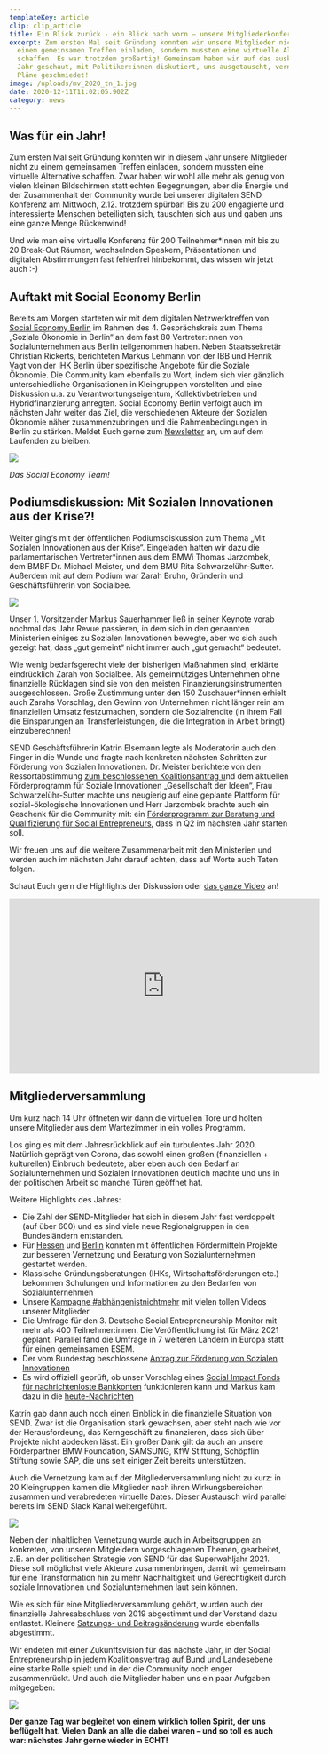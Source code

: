```yaml
---
templateKey: article
clip: clip_article
title: Ein Blick zurück - ein Blick nach vorn – unsere Mitgliederkonferenz 2020
excerpt: Zum ersten Mal seit Gründung konnten wir unsere Mitglieder nicht zu
  einem gemeinsamen Treffen einladen, sondern mussten eine virtuelle Alternative
  schaffen. Es war trotzdem großartig! Gemeinsam haben wir auf das ausklingende
  Jahr geschaut, mit Politiker:innen diskutiert, uns ausgetauscht, vernetzt und
  Pläne geschmiedet!
image: /uploads/mv_2020_tn_1.jpg
date: 2020-12-11T11:02:05.902Z
category: news
---
```

## Was für ein Jahr!

Zum ersten Mal seit Gründung konnten wir in diesem Jahr unsere Mitglieder nicht zu einem gemeinsamen Treffen einladen, sondern mussten eine virtuelle Alternative schaffen. Zwar haben wir wohl alle mehr als genug von vielen kleinen Bildschirmen statt echten Begegnungen, aber die Energie und der Zusammenhalt der Community wurde bei unserer digitalen SEND Konferenz am Mittwoch, 2.12. trotzdem spürbar! Bis zu 200 engagierte und interessierte Menschen beteiligten sich, tauschten sich aus und gaben uns eine ganze Menge Rückenwind!

Und wie man eine virtuelle Konferenz für 200 Teilnehmer*innen mit bis zu 20 Break-Out Räumen, wechselnden Speakern, Präsentationen und digitalen Abstimmungen fast fehlerfrei hinbekommt, das wissen wir jetzt auch :-)

## Auftakt mit Social Economy Berlin

Bereits am Morgen starteten wir mit dem digitalen Netzwerktreffen von [Social Economy Berlin](https://www.send-ev.de/2020-09-07_neues-projekt-stärkt-berlin-als-hotspot-für-die-soziale-ökonomie) im Rahmen des 4. Gesprächskreis zum Thema „Soziale Ökonomie in Berlin“ an dem fast 80 Vertreter:innen von Sozialunternehmen aus Berlin teilgenommen haben. Neben Staatssekretär Christian Rickerts, berichteten Markus Lehmann von der IBB und Henrik Vagt von der IHK Berlin über spezifische Angebote für die Soziale Ökonomie. Die Community kam ebenfalls zu Wort, indem sich vier gänzlich unterschiedliche Organisationen in Kleingruppen vorstellten und eine Diskussion u.a. zu Verantwortungseigentum, Kollektivbetrieben und Hybridfinanzierung anregten. Social Economy Berlin verfolgt auch im nächsten Jahr weiter das Ziel, die verschiedenen Akteure der Sozialen Ökonomie näher zusammenzubringen und die Rahmenbedingungen in Berlin zu stärken. Meldet Euch gerne zum [Newsletter](http://eepurl.com/hfmfAz) an, um auf dem Laufenden zu bleiben.

![](/uploads/bilder_blog_3.jpg)

*Das Social Economy Team!*

## Podiumsdiskussion: Mit Sozialen Innovationen aus der Krise?!

Weiter ging‘s mit der öffentlichen Podiumsdiskussion zum Thema „Mit Sozialen Innovationen aus der Krise“. Eingeladen hatten wir dazu die parlamentarischen Vertreter*innen aus dem BMWi Thomas Jarzombek, dem BMBF Dr. Michael Meister, und dem BMU Rita Schwarzelühr-Sutter. Außerdem mit auf dem Podium war Zarah Bruhn, Gründerin und Geschäftsführerin von Socialbee.

![](/uploads/bilder_blog_1.jpg)

Unser 1. Vorsitzender Markus Sauerhammer ließ in seiner Keynote vorab nochmal das Jahr Revue passieren, in dem sich in den genannten Ministerien einiges zu Sozialen Innovationen bewegte, aber wo sich auch gezeigt hat, dass „gut gemeint“ nicht immer auch „gut gemacht“ bedeutet.

Wie wenig bedarfsgerecht viele der bisherigen Maßnahmen sind, erklärte eindrücklich Zarah von Socialbee. Als gemeinnütziges Unternehmen ohne finanzielle Rücklagen sind sie von den meisten Finanzierungsinstrumenten ausgeschlossen. Große Zustimmung unter den 150 Zuschauer*innen erhielt auch Zarahs Vorschlag, den Gewinn von Unternehmen nicht länger rein am finanziellen Umsatz festzumachen, sondern die Sozialrendite (in ihrem Fall die Einsparungen an Transferleistungen, die die Integration in Arbeit bringt) einzuberechnen!

SEND Geschäftsführerin Katrin Elsemann legte als Moderatorin auch den Finger in die Wunde und fragte nach konkreten nächsten Schritten zur Förderung von Sozialen Innovationen. Dr. Meister berichtete von den Ressortabstimmung [zum beschlossenen Koalitionsantrag u](https://www.send-ev.de/2020-05-29_bundestag-beschließt-antrag-zur-förderung-von-sozialen-innovationen)nd dem aktuellen Förderprogramm für Soziale Innovationen „Gesellschaft der Ideen“, Frau Schwarzelühr-Sutter machte uns neugierig auf eine geplante Plattform für sozial-ökologische Innovationen und Herr Jarzombek brachte auch ein Geschenk für die Community mit: ein [Förderprogramm zur Beratung und Qualifizierung für Social Entrepreneurs](https://www.bmwi.de/Redaktion/DE/Pressemitteilungen/2020/12/20201202-jarzombek-social-entrepeneurs-erhalten-kuenftig-speziell-auf-ihre-beduerfnisse-zugeschnittene-foerderung.html), [](applewebdata://37A84D2D-51F8-44E0-9600-D034489A4551#_msocom_1)dass in Q2 im nächsten Jahr starten soll.

Wir freuen uns auf die weitere Zusammenarbeit mit den Ministerien und werden auch im nächsten Jahr darauf achten, dass auf Worte auch Taten folgen.

Schaut Euch gern die Highlights der Diskussion oder [das ganze Video](https://youtu.be/jcuPzLUbPOc) an!

<iframe width="560" height="315" src="https://www.youtube.com/embed/hCSp3SX6Rvg" frameborder="0" allow="accelerometer; autoplay; clipboard-write; encrypted-media; gyroscope; picture-in-picture" allowfullscreen></iframe>

## Mitgliederversammlung

Um kurz nach 14 Uhr öffneten wir dann die virtuellen Tore und holten unsere Mitglieder aus dem Wartezimmer in ein volles Programm.

Los ging es mit dem Jahresrückblick auf ein turbulentes Jahr 2020. Natürlich geprägt von Corona, das sowohl einen großen (finanziellen + kulturellen) Einbruch bedeutete, aber eben auch den Bedarf an Sozialunternehmen und Sozialen Innovationen deutlich machte und uns in der politischen Arbeit so manche Türen geöffnet hat.

Weitere Highlights des Jahres:

* Die Zahl der SEND-Mitglieder hat sich in diesem Jahr fast verdoppelt (auf über 600) und es sind viele neue Regionalgruppen in den Bundesländern entstanden.
* Für [Hessen](https://www.send-ev.de/2020-07-03_nimm-die-zukunft-selbst-in-die-hand) und [Berlin](https://www.send-ev.de/2020-09-07_neues-projekt-stärkt-berlin-als-hotspot-für-die-soziale-ökonomie) konnten mit öffentlichen Fördermitteln Projekte zur besseren Vernetzung und Beratung von Sozialunternehmen gestartet werden.
* Klassische Gründungsberatungen (IHKs, Wirtschaftsförderungen etc.) bekommen Schulungen und Informationen zu den Bedarfen von Sozialunternehmen
* Unsere [Kampagne #abhängenistnichtmehr](https://www.send-ev.de/konferenz/) mit vielen tollen Videos unserer Mitglieder
* Die Umfrage für den 3. Deutsche Social Entrepreneurship Monitor mit mehr als 400 Teilnehmer:innen. Die Veröffentlichung ist für März 2021 geplant. Parallel fand die Umfrage in 7 weiteren Ländern in Europa statt für einen gemeinsamen ESEM.
* Der vom Bundestag beschlossene [Antrag zur Förderung von Sozialen Innovationen](https://www.send-ev.de/2020-05-29_bundestag-beschlie%C3%9Ft-antrag-zur-f%C3%B6rderung-von-sozialen-innovationen)
* Es wird offiziell geprüft, ob unser Vorschlag eines [Social Impact Fonds für nachrichtenloste Bankkonten](https://www.send-ev.de/2019-10-02_aufbau-eines-social-impact-fonds-%C3%BCber-nachrichtenlose-verm%C3%B6genswerte) funktionieren kann und Markus kam dazu in die [heute-Nachrichten](https://www.zdf.de/nachrichten/heute-sendungen/gestrandetes-geld-100.html)

Katrin gab dann auch noch einen Einblick in die finanzielle Situation von SEND. Zwar ist die Organisation stark gewachsen, aber steht nach wie vor der Herausfordeung, das Kerngeschäft zu finanzieren, dass sich über Projekte nicht abdecken lässt. Ein großer Dank gilt da auch an unsere Förderpartner BMW Foundation, SAMSUNG, KfW Stiftung, Schöpflin Stiftung sowie SAP, die uns seit einiger Zeit bereits unterstützen.

Auch die Vernetzung kam auf der Mitgliederversammlung nicht zu kurz: in 20 Kleingruppen kamen die Mitglieder nach ihren Wirkungsbereichen zusammen und verabredeten virtuelle Dates. Dieser Austausch wird parallel bereits im SEND Slack Kanal weitergeführt.

![](/uploads/bilder_blog_4.jpg)

Neben der inhaltlichen Vernetzung wurde auch in Arbeitsgruppen an konkreten, von unseren Mitgleidern vorgeschlagenen Themen, gearbeitet, z.B. an der politischen Strategie von SEND für das Superwahljahr 2021. Diese soll möglichst viele Akteure zusammenbringen, damit wir gemeinsam für eine Transformation hin zu mehr Nachhaltigkeit und Gerechtigkeit durch soziale Innovationen und Sozialunternehmen laut sein können.

Wie es sich für eine Mitgliederversammlung gehört, wurden auch der finanzielle Jahresabschluss von 2019 abgestimmt und der Vorstand dazu entlastet. Kleinere [Satzungs- und Beitragsänderung](https://www.send-ev.de/impressum) wurde ebenfalls abgestimmt.

Wir endeten mit einer Zukunftsvision für das nächste Jahr, in der Social Entrepreneurship in jedem Koalitionsvertrag auf Bund und Landesebene eine starke Rolle spielt und in der die Community noch enger zusammenrückt. Und auch die Mitglieder haben uns ein paar Aufgaben mitgegeben:

![](/uploads/bilder_blog_5.jpg)

**Der ganze Tag war begleitet von einem wirklich tollen Spirit, der uns beflügelt hat. Vielen Dank an alle die dabei waren – und so toll es auch war: nächstes Jahr gerne wieder in ECHT!**